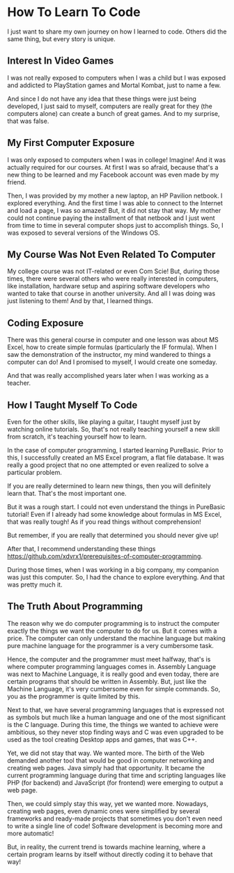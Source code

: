 # How To Learn To Code
I just want to share my own journey on how I learned to code.
Others did the same thing, but every story is unique.

## Interest In Video Games
I was not really exposed to computers when I was a child but
I was exposed and addicted to PlayStation games 
and Mortal Kombat, just to name a few. 

And since I
do not have any idea that these things were just being
developed, I just said to myself, computers are really great
for they (the computers alone) can create a bunch of great games.
And to my surprise, that was false.

## My First Computer Exposure
I was only exposed to computers when I was in college! Imagine!
And it was actually required for our courses. At first I was
so afraid, because that's a new thing to be learned and
my Facebook account was even made by my friend.

Then, I was provided by my mother a new laptop, an HP Pavilion netbook.
I explored everything. And the first time I was able to connect 
to the Internet and load a page, I was so amazed! But, it did not stay
that way. My mother could not continue paying the installment of
that netbook and I just went from time to time in several computer
shops just to accomplish things. So, I was exposed to several versions
of the Windows OS.

## My Course Was Not Even Related To Computer
My college course was not IT-related or even Com Scie! But,
during those times, there were several others who were really interested
in computers, like installation, hardware setup and aspiring software
developers who wanted to take that course in another university. And all
I was doing was just listening to them! And by that, I learned things.

## Coding Exposure
There was this general course in computer and one lesson was about MS Excel,
how to create simple formulas (particularly the IF formula). 
When I saw the demonstration of the instructor,
my mind wandered to things a computer can do! And I promised to myself, I would create
one someday.

And that was really accomplished years later when I was working as a teacher.

## How I Taught Myself To Code
Even for the other skills, like playing a guitar, I taught myself just by
watching online tutorials. So, that's not really teaching yourself a new skill
from scratch, it's teaching yourself how to learn.

In the case of computer programming, I started learning
PureBasic. Prior to this, I successfully created an MS Excel program, a flat
file database. It was really a good project that no one attempted or even
realized to solve a particular problem.

If you are really determined to learn new things, then you will definitely learn that.
That's the most important one.

But it was a rough start. I could not even understand the things in PureBasic tutorial!
Even if I already had some knowledge about formulas in MS Excel, that was really
tough! As if you read things without comprehension!

But remember, if you are really that determined you should never give up!

After that, I recommend understanding these things 
<https://github.com/xdvrx1/prerequisites-of-computer-programming>.

During those times, when I was working in a big company, my companion
was just this computer. So, I had the chance to explore everything.
And that was pretty much it.

## The Truth About Programming
The reason why we do computer programming is to instruct the computer
exactly the things we want the computer to do for us. But it comes with a price.
The computer can only understand the machine language but making pure
machine language for the programmer is a very cumbersome task.

Hence, the computer and the programmer must meet halfway, that's is where
computer programming languages comes in. Assembly Language was next to Machine Language,
it is really good and even today, there are certain programs that should be written in Assembly.
But, just like the Machine Language, it's very cumbersome even for simple commands. So,
you as the programmer is quite limited by this.

Next to that, we have several programming languages that is expressed not as symbols but
much like a human language and one of the most significant is the C language. During
this time, the things we wanted to achieve were ambitious, so they never stop finding ways
and C was even upgraded to be used as the tool creating Desktop apps and games, 
that was C++.

Yet, we did not stay that way. We wanted more. The birth of the Web demanded another tool
that would be good in computer networking and creating web pages. Java simply had that 
opportunity. It became the current programming language during that time and scripting languages
like PHP (for backend) and JavaScript (for frontend) were emerging to output a web page.

Then, we could simply stay this way, yet we wanted more. Nowadays, creating web pages,
even dynamic ones were simplified by several frameworks and ready-made projects that sometimes
you don't even need to write a single line of code! Software development
is becoming more and more automatic!

But, in reality, the current trend is towards machine learning, where a certain program
learns by itself without directly coding it to behave that way!
